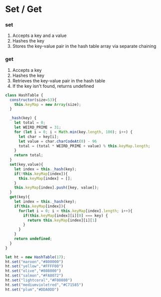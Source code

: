 # Set / Get

### set
1. Accepts a key and a value
2. Hashes the key
3. Stores the key-value pair in the hash table array via separate chaining

### get
1. Accepts a key
2. Hashes the key
3. Retrieves the key-value pair in the hash table
4. If the key isn't found, returns undefined

```javascript
class HashTable {
  constructor(size=53){
    this.keyMap = new Array(size);
  }

  _hash(key) {
    let total = 0;
    let WEIRD_PRIME = 31;
    for (let i = 0; i < Math.min(key.length, 100); i++) {
      let char = key[i];
      let value = char.charCodeAt(0) - 96
      total = (total * WEIRD_PRIME + value) % this.keyMap.length;
    }
    return total;
  }
  set(key,value){
    let index = this._hash(key);
    if(!this.keyMap[index]){
      this.keyMap[index] = [];
    }
    this.keyMap[index].push([key, value]);
  }
  get(key){
    let index = this._hash(key);
    if(this.keyMap[index]){
      for(let i = 0; i < this.keyMap[index].length; i++){
        if(this.keyMap[index][i][0] === key) {
          return this.keyMap[index][i][1]
        }
      }
    }
    return undefined;
  }
}

let ht = new HashTable(17);
ht.set("maroon","#800000")
ht.set("yellow","#FFFF00")
ht.set("olive","#808000")
ht.set("salmon","#FA8072")
ht.set("lightcoral","#F08080")
ht.set("mediumvioletred","#C71585")
ht.set("plum","#DDA0DD")


```
